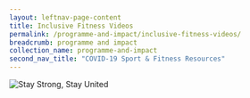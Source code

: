 ```yaml
---
layout: leftnav-page-content
title: Inclusive Fitness Videos
permalink: /programme-and-impact/inclusive-fitness-videos/
breadcrumb: programme and impact
collection_name: programme-and-impact
second_nav_title: "COVID-19 Sport & Fitness Resources"
---
```


![Stay Strong, Stay United](/images/staystrongstayunited.jpg)

